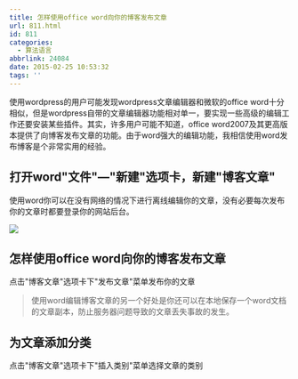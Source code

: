 ```yaml
---
title: 怎样使用office word向你的博客发布文章
url: 811.html
id: 811
categories:
  - 算法语言
abbrlink: 24084
date: 2015-02-25 10:53:32
tags: ''
---
```


使用wordpress的用户可能发现wordpress文章编辑器和微软的office word十分相似，但是wordpress自带的文章编辑器功能相对单一，要实现一些高级的编辑工作还要安装某些插件。其实，许多用户可能不知道，office word2007及其更高版本提供了向博客发布文章的功能。由于word强大的编辑功能，我相信使用word发布博客是个非常实用的经验。

打开word"文件"—"新建"选项卡，新建"博客文章"
---------------------------

使用word你可以在没有网络的情况下进行离线编辑你的文章，没有必要每次发布你的文章时都要登录你的网站后台。

![](http://wangbaiyuan.cn/wp-content/uploads/2015/02/022515_0253_officeword1.png)

怎样使用office word向你的博客发布文章
------------------------

点击"博客文章"选项卡下"发布文章"菜单发布你的文章

> 使用word编辑博客文章的另一个好处是你还可以在本地保存一个word文档的文章副本，防止服务器问题导致的文章丢失事故的发生。

为文章添加分类
-------

点击"博客文章"选项卡下"插入类别"菜单选择文章的类别
